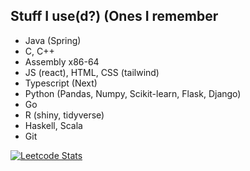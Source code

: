 ## Stuff I use(d?) (Ones I remember
* Java (Spring)
* C, C++
* Assembly x86-64
* JS (react), HTML, CSS (tailwind)
* Typescript (Next)
* Python (Pandas, Numpy, Scikit-learn, Flask, Django)
* Go
* R (shiny, tidyverse)
* Haskell, Scala
* Git

[![Leetcode Stats](https://leetcard.jacoblin.cool/AtillaColak)](https://leetcode.com/AtillaColak)
